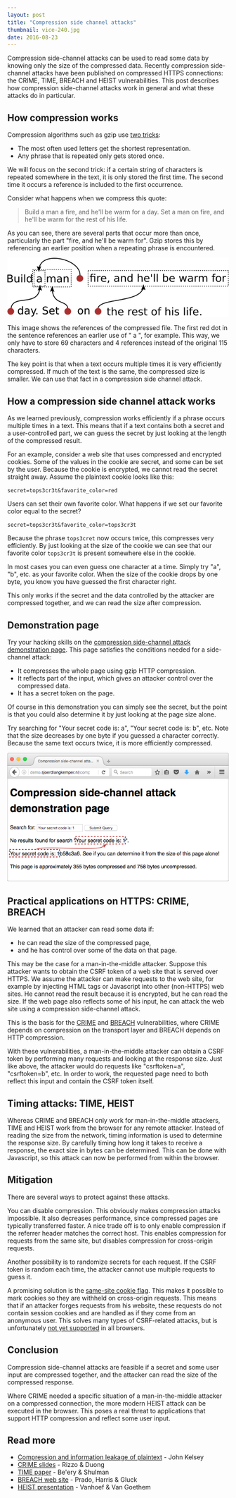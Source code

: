 ```yaml
---
layout: post
title: "Compression side channel attacks"
thumbnail: vice-240.jpg
date: 2016-08-23
---
```


Compression side-channel attacks can be used to read some data by knowing only the size of the compressed data. Recently compression side-channel attacks have been published on compressed HTTPS connections: the CRIME, TIME, BREACH and HEIST vulnerabilities. This post describes how compression side-channel attacks work in general and what these attacks do in particular.

## How compression works

Compression algorithms such as gzip use [two tricks](http://www.codersnotes.com/notes/elegance-of-deflate/):

* The most often used letters get the shortest representation.
* Any phrase that is repeated only gets stored once.

We will focus on the second trick: if a certain string of characters is repeated somewhere in the text, it is only stored the first time. The second time it occurs a reference is included to the first occurrence.

Consider what happens when we compress this quote:

> Build a man a fire, and he'll be warm for a day. Set a man on fire, and he'll be warm for the rest of his life.

As you can see, there are several parts that occur more than once, particularly the part "fire, and he'll be warm for". Gzip stores this by referencing an earlier position when a repeating phrase is encountered.

![In compressed content, earlier text is referenced later on to avoid storing it again.](/images/compression.png)

This image shows the references of the compressed file. The first red dot in the sentence references an earlier use of " a ", for example. This way, we only have to store 69 characters and 4 references instead of the original 115 characters.

The key point is that when a text occurs multiple times it is very efficiently compressed. If much of the text is the same, the compressed size is smaller. We can use that fact in a compression side channel attack.

## How a compression side channel attack works

As we learned previously, compression works efficiently if a phrase occurs multiple times in a text. This means that if a text contains both a secret and a user-controlled part, we can guess the secret by just looking at the length of the compressed result.

For an example, consider a web site that uses compressed and encrypted cookies. Some of the values in the cookie are secret, and some can be set by the user. Because the cookie is encrypted, we cannot read the secret straight away. Assume the plaintext cookie looks like this:

    secret=tops3cr3t&favorite_color=red

Users can set their own favorite color. What happens if we set our favorite color equal to the secret?

    secret=tops3cr3t&favorite_color=tops3cr3t

Because the phrase `tops3cret` now occurs twice, this compresses very efficiently. By just looking at the size of the cookie we can see that our favorite color `tops3cr3t` is present somewhere else in the cookie.

In most cases you can even guess one character at a time. Simply try "a", "b", etc. as your favorite color. When the size of the cookie drops by one byte, you know you have guessed the first character right.

This only works if the secret and the data controlled by the attacker are compressed together, and we can read the size after compression.

## Demonstration page

Try your hacking skills on the [compression side-channel attack demonstration page](https://demo.sjoerdlangkemper.nl/compression.php). This page satisfies the conditions needed for a side-channel attack:

* It compresses the whole page using gzip HTTP compression.
* It reflects part of the input, which gives an attacker control over the compressed data.
* It has a secret token on the page.

Of course in this demonstration you can simply see the secret, but the point is that you could also determine it by just looking at the page size alone.

Try searching for "Your secret code is: a", "Your secret code is: b", etc. Note that the size decreases by one byte if you guessed a character correctly. Because the same text occurs twice, it is more efficiently compressed.

![Part of the reflected input and the secret are the same](/images/compression-demo-page.png)

## Practical applications on HTTPS: CRIME, BREACH

We learned that an attacker can read some data if:

* he can read the size of the compressed page,
* and he has control over some of the data on that page.

This may be the case for a man-in-the-middle attacker. Suppose this attacker wants to obtain the CSRF token of a web site that is served over HTTPS. We assume the attacker can make requests to the web site, for example by injecting HTML tags or Javascript into other (non-HTTPS) web sites. He cannot read the result because it is encrypted, but he can read the size. If the web page also reflects some of his input, he can attack the web site using a compression side-channel attack.

This is the basis for the [CRIME](https://en.wikipedia.org/wiki/CRIME) and [BREACH](https://en.wikipedia.org/wiki/BREACH_(security_exploit)) vulnerabilities, where CRIME depends on compression on the transport layer and BREACH depends on HTTP compression.

With these vulnerabilities, a man-in-the-middle attacker can obtain a CSRF token by performing many requests and looking at the response size. Just like above, the attacker would do requests like "csrftoken=a", "csrftoken=b", etc. In order to work, the requested page need to both reflect this input and contain the CSRF token itself.

## Timing attacks: TIME, HEIST

Whereas CRIME and BREACH only work for man-in-the-middle attackers, TIME and HEIST work from the browser for any remote attacker. Instead of reading the size from the network, timing information is used to determine the response size. By carefully timing how long it takes to receive a response, the exact size in bytes can be determined. This can be done with Javascript, so this attack can now be performed from within the browser.

## Mitigation

There are several ways to protect against these attacks.

You can disable compression. This obviously makes compression attacks impossible. It also decreases performance, since compressed pages are typically transferred faster. A nice trade off is to only enable compression if the referrer header matches the correct host. This enables compression for requests from the same site, but disables compression for cross-origin requests.

Another possibility is to randomize secrets for each request. If the CSRF token is random each time, the attacker cannot use multiple requests to guess it.

A promising solution is the [same-site cookie flag](/2016/04/14/preventing-csrf-with-samesite-cookie-attribute/). This makes it possible to mark cookies so they are withheld on cross-origin requests. This means that if an attacker forges requests from his website, these requests do not contain session cookies and are handled as if they come from an anonymous user. This solves many types of CSRF-related attacks, but is unfortunately [not yet supported](https://www.chromestatus.com/feature/4672634709082112) in all browsers.

## Conclusion

Compression side-channel attacks are feasible if a secret and some user input are compressed together, and the attacker can read the size of the compressed response.

Where CRIME needed a specific situation of a man-in-the-middle attacker on a compressed connection, the more modern HEIST attack can be executed in the browser. This poses a real threat to applications that support HTTP compression and reflect some user input.

## Read more

* [Compression and information leakage of plaintext](/papers/2002/compression-and-information-leakage-of-plaintext-john-kelsey.pdf) - John Kelsey
* [CRIME slides](https://docs.google.com/presentation/d/11eBmGiHbYcHR9gL5nDyZChu_-lCa2GizeuOfaLU2HOU) - Rizzo & Duong
* [TIME paper](https://media.blackhat.com/eu-13/briefings/Beery/bh-eu-13-a-perfect-crime-beery-wp.pdf) - Be'ery & Shulman
* [BREACH web site](https://www.breachattack.com/) - Prado, Harris & Gluck
* [HEIST presentation](https://www.blackhat.com/docs/us-16/materials/us-16-VanGoethem-HEIST-HTTP-Encrypted-Information-Can-Be-Stolen-Through-TCP-Windows.pdf) - Vanhoef & Van Goethem
